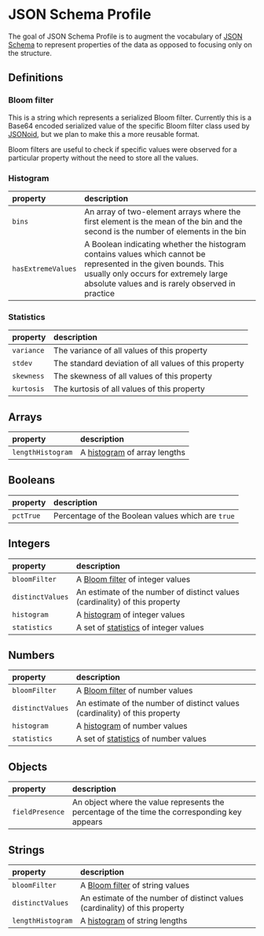 # JSON Schema Profile

The goal of JSON Schema Profile is to augment the vocabulary of [JSON Schema](http://json-schema.org/) to represent properties of the data as opposed to focusing only on the structure.

## Definitions
### Bloom filter
This is a string which represents a serialized Bloom filter. Currently this is a Base64 encoded serialized value of the specific Bloom filter class used by [JSONoid](https://github.com/dataunitylab/jsonoid-discovery), but we plan to make this a more reusable format.

Bloom filters are useful to check if specific values were observed for a particular property without the need to store all the values.

### Histogram
property           | description
:--                | :--
`bins`             | An array of two-element arrays where the first element is the mean of the bin and the second is the number of elements in the bin
`hasExtremeValues` | A Boolean indicating whether the histogram contains values which cannot be represented in the given bounds. This usually only occurs for extremely large absolute values and is rarely observed in practice

### Statistics
property   | description
:--        | :--
`variance` | The variance of all values of this property
`stdev`    | The standard deviation of all values of this property
`skewness` | The skewness of all values of this property
`kurtosis` | The kurtosis of all values of this property

## Arrays
property          | description
:--               |:--
`lengthHistogram` | A [histogram](#Histogram) of array lengths

## Booleans

property  | description
:--       |:--
`pctTrue` | Percentage of the Boolean values which are `true`

## Integers

property         | description
:--              | :--
`bloomFilter`    | A [Bloom filter](#bloom-filter) of integer values
`distinctValues` | An estimate of the number of distinct values (cardinality) of this property
`histogram`      | A [histogram](#histogram) of integer values
`statistics`     | A set of [statistics](#statistics) of integer values

## Numbers

property         | description
:--              | :--
`bloomFilter`    | A [Bloom filter](#bloom-filter) of number values
`distinctValues` | An estimate of the number of distinct values (cardinality) of this property
`histogram`      | A [histogram](#histogram) of number values
`statistics`     | A set of [statistics](#statistics) of number values

## Objects

property         | description
:--              | :--
`fieldPresence`  | An object where the value represents the percentage of the time the corresponding key appears

## Strings
property          | description
:--               |:--
`bloomFilter`     | A [Bloom filter](#bloom-filter) of string values
`distinctValues`  | An estimate of the number of distinct values (cardinality) of this property
`lengthHistogram` | A [histogram](#Histogram) of string lengths
